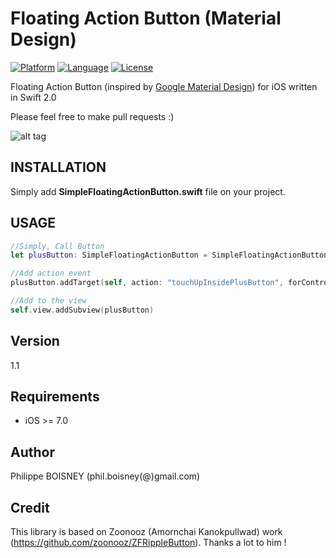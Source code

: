 # Floating Action Button (Material Design)

[![Platform](http://img.shields.io/badge/platform-ios-blue.svg?style=flat
)](https://developer.apple.com/iphone/index.action)
[![Language](http://img.shields.io/badge/language-swift-brightgreen.svg?style=flat
)](https://developer.apple.com/swift)
[![License](http://img.shields.io/badge/license-MIT-lightgrey.svg?style=flat
)](http://mit-license.org)

Floating Action Button (inspired by [Google Material Design](https://www.google.com/design/spec/components/buttons-floating-action-button.html#)) for iOS written in Swift 2.0

Please feel free to make pull requests :)

![alt tag](https://raw.githubusercontent.com/Phil69/Simple-Floating-Action-Button/master/demo.gif)

## INSTALLATION
Simply add **SimpleFloatingActionButton.swift** file on your project.

## USAGE
```swift
//Simply, Call Button
let plusButton: SimpleFloatingActionButton = SimpleFloatingActionButton()

//Add action event
plusButton.addTarget(self, action: "touchUpInsidePlusButton", forControlEvents: .TouchUpInside)

//Add to the view
self.view.addSubview(plusButton)
```
## Version
1.1

## Requirements

- iOS >= 7.0

## Author

Philippe BOISNEY (phil.boisney(@)gmail.com)

## Credit

This library is based on Zoonooz (Amornchai Kanokpullwad) work (https://github.com/zoonooz/ZFRippleButton). Thanks a lot to him !
